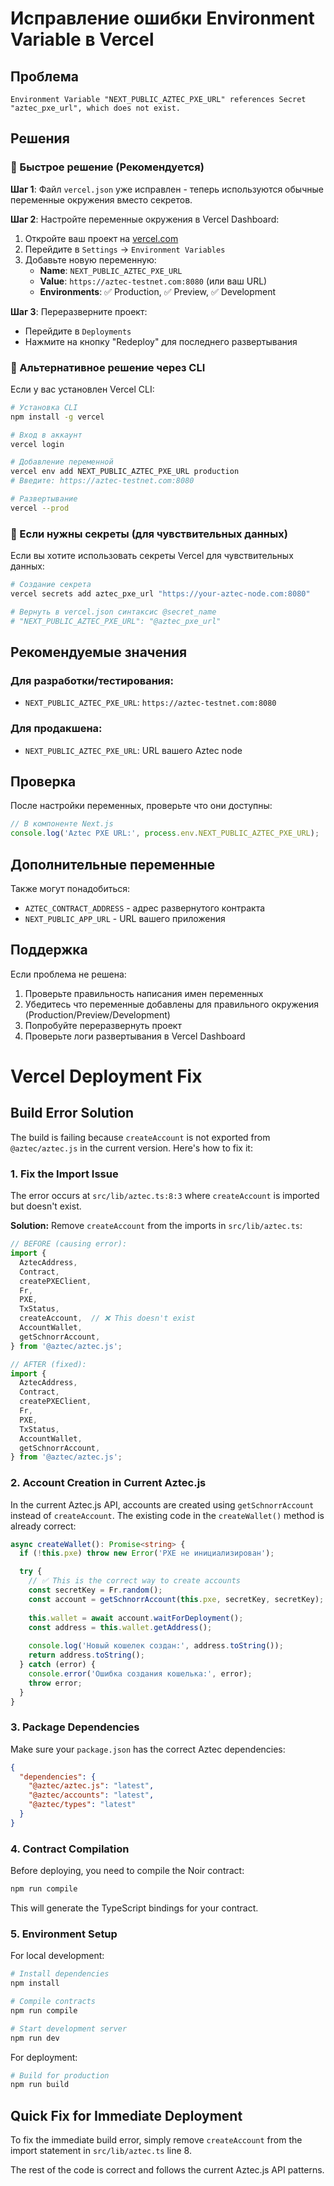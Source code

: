 # Исправление ошибки Environment Variable в Vercel

## Проблема
```
Environment Variable "NEXT_PUBLIC_AZTEC_PXE_URL" references Secret "aztec_pxe_url", which does not exist.
```

## Решения

### 🎯 Быстрое решение (Рекомендуется)

**Шаг 1**: Файл `vercel.json` уже исправлен - теперь используются обычные переменные окружения вместо секретов.

**Шаг 2**: Настройте переменные окружения в Vercel Dashboard:

1. Откройте ваш проект на [vercel.com](https://vercel.com)
2. Перейдите в `Settings` → `Environment Variables`
3. Добавьте новую переменную:
   - **Name**: `NEXT_PUBLIC_AZTEC_PXE_URL`
   - **Value**: `https://aztec-testnet.com:8080` (или ваш URL)
   - **Environments**: ✅ Production, ✅ Preview, ✅ Development

**Шаг 3**: Переразверните проект:
- Перейдите в `Deployments`
- Нажмите на кнопку "Redeploy" для последнего развертывания

### 🔧 Альтернативное решение через CLI

Если у вас установлен Vercel CLI:

```bash
# Установка CLI
npm install -g vercel

# Вход в аккаунт
vercel login

# Добавление переменной
vercel env add NEXT_PUBLIC_AZTEC_PXE_URL production
# Введите: https://aztec-testnet.com:8080

# Развертывание
vercel --prod
```

### 🔐 Если нужны секреты (для чувствительных данных)

Если вы хотите использовать секреты Vercel для чувствительных данных:

```bash
# Создание секрета
vercel secrets add aztec_pxe_url "https://your-aztec-node.com:8080"

# Вернуть в vercel.json синтаксис @secret_name
# "NEXT_PUBLIC_AZTEC_PXE_URL": "@aztec_pxe_url"
```

## Рекомендуемые значения

### Для разработки/тестирования:
- `NEXT_PUBLIC_AZTEC_PXE_URL`: `https://aztec-testnet.com:8080`

### Для продакшена:
- `NEXT_PUBLIC_AZTEC_PXE_URL`: URL вашего Aztec node

## Проверка

После настройки переменных, проверьте что они доступны:

```javascript
// В компоненте Next.js
console.log('Aztec PXE URL:', process.env.NEXT_PUBLIC_AZTEC_PXE_URL);
```

## Дополнительные переменные

Также могут понадобиться:

- `AZTEC_CONTRACT_ADDRESS` - адрес развернутого контракта
- `NEXT_PUBLIC_APP_URL` - URL вашего приложения

## Поддержка

Если проблема не решена:
1. Проверьте правильность написания имен переменных
2. Убедитесь что переменные добавлены для правильного окружения (Production/Preview/Development)
3. Попробуйте переразвернуть проект
4. Проверьте логи развертывания в Vercel Dashboard 

# Vercel Deployment Fix

## Build Error Solution

The build is failing because `createAccount` is not exported from `@aztec/aztec.js` in the current version. Here's how to fix it:

### 1. Fix the Import Issue

The error occurs at `src/lib/aztec.ts:8:3` where `createAccount` is imported but doesn't exist.

**Solution:**
Remove `createAccount` from the imports in `src/lib/aztec.ts`:

```typescript
// BEFORE (causing error):
import { 
  AztecAddress, 
  Contract, 
  createPXEClient, 
  Fr, 
  PXE,
  TxStatus,
  createAccount,  // ❌ This doesn't exist
  AccountWallet,
  getSchnorrAccount,
} from '@aztec/aztec.js';

// AFTER (fixed):
import { 
  AztecAddress, 
  Contract, 
  createPXEClient, 
  Fr, 
  PXE,
  TxStatus,
  AccountWallet,
  getSchnorrAccount,
} from '@aztec/aztec.js';
```

### 2. Account Creation in Current Aztec.js

In the current Aztec.js API, accounts are created using `getSchnorrAccount` instead of `createAccount`. The existing code in the `createWallet()` method is already correct:

```typescript
async createWallet(): Promise<string> {
  if (!this.pxe) throw new Error('PXE не инициализирован');

  try {
    // ✅ This is the correct way to create accounts
    const secretKey = Fr.random();
    const account = getSchnorrAccount(this.pxe, secretKey, secretKey);
    
    this.wallet = await account.waitForDeployment();
    const address = this.wallet.getAddress();
    
    console.log('Новый кошелек создан:', address.toString());
    return address.toString();
  } catch (error) {
    console.error('Ошибка создания кошелька:', error);
    throw error;
  }
}
```

### 3. Package Dependencies

Make sure your `package.json` has the correct Aztec dependencies:

```json
{
  "dependencies": {
    "@aztec/aztec.js": "latest",
    "@aztec/accounts": "latest",
    "@aztec/types": "latest"
  }
}
```

### 4. Contract Compilation

Before deploying, you need to compile the Noir contract:

```bash
npm run compile
```

This will generate the TypeScript bindings for your contract.

### 5. Environment Setup

For local development:

```bash
# Install dependencies
npm install

# Compile contracts
npm run compile

# Start development server
npm run dev
```

For deployment:

```bash
# Build for production
npm run build
```

## Quick Fix for Immediate Deployment

To fix the immediate build error, simply remove `createAccount` from the import statement in `src/lib/aztec.ts` line 8.

The rest of the code is correct and follows the current Aztec.js API patterns. 